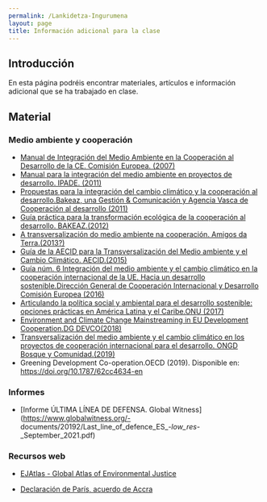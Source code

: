 ```yaml
---
permalink: /Lankidetza-Ingurumena
layout: page
title: Información adicional para la clase
---
```


## Introducción

En esta página podréis encontrar materiales, artículos e información adicional que se ha trabajado en clase. 

## Material

### Medio ambiente y cooperación
- [Manual de Integración del Medio Ambiente en la Cooperación al Desarrollo de la CE. Comisión Europea. (2007)](https://github.com/IzaroBlog/IzaroBlog.github.io/blob/main/_materials/lankidetza/Manual%20de%20Integraci%C3%B3n%20del%20Medio%20Ambiente%20de%20la%20CE.pdf)
- [Manual para la integración del medio ambiente en proyectos de desarrollo. IPADE. (2011)](https://github.com/IzaroBlog/IzaroBlog.github.io/blob/main/_materials/lankidetza/manualintegracionipade.pdf)
- [Propuestas para la integración del cambio climático y la cooperación al desarrollo.Bakeaz, una Gestión & Comunicación y Agencia Vasca de Cooperación al desarrollo (2011)](https://github.com/IzaroBlog/IzaroBlog.github.io/raw/main/_materials/lankidetza/Propuestas_cambio_climatico_cooperacion.pdf)
- [Guía práctica para la transformación ecológica de la cooperación al desarrollo. BAKEAZ.(2012)](https://github.com/IzaroBlog/IzaroBlog.github.io/raw/main/_materials/lankidetza/Guiapracticatransformacionecologica.pdf)
- [A transversalización do medio ambiente na cooperación. Amigos da Terra.(2013?)](https://github.com/IzaroBlog/IzaroBlog.github.io/raw/main/_materials/lankidetza/transversalizacion_medio_ambiente_cooperacion.pdf)
- [Guía de la AECID para la Transversalización del Medio ambiente y el Cambio Climático. AECID.(2015)](https://github.com/IzaroBlog/IzaroBlog.github.io/blob/main/_materials/lankidetza/151015guiaTMA.pdf)
- [Guía núm. 6 Integración del medio ambiente y el cambio climático en la cooperación internacional de la UE. Hacia un desarrollo sostenible.Dirección General de Cooperación Internacional y Desarrollo Comisión Europea (2016)](https://github.com/IzaroBlog/IzaroBlog.github.io/raw/main/_materials/lankidetza/Integracion%20del%20MAyCC%20en%20la%20cooperacion%20internacional%20de%20la%20UE.pdf)
- [Articulando la política social y ambiental para el desarrollo sostenible: opciones prácticas en América Latina y el Caribe.ONU (2017)](https://github.com/IzaroBlog/IzaroBlog.github.io/raw/main/_materials/lankidetza/articulando_es_1107.pdf)
- [Environment and Climate Change Mainstreaming in EU Development Cooperation.DG DEVCO(2018)](https://github.com/IzaroBlog/IzaroBlog.github.io/raw/main/_materials/lankidetza/EC-Briefing-Note.pdf)
- [Transversalización del medio ambiente y el cambio climático en los proyectos de cooperación internacional para el desarrollo. ONGD Bosque y Comunidad.(2019)](https://github.com/IzaroBlog/IzaroBlog.github.io/blob/main/_materials/lankidetza/Gu%C3%ADa-TMA_BosqueyComunidad.pdf)
- Greening Development Co-operation.OECD (2019). Disponible en: <https://doi.org/10.1787/62cc4634-en>

### Informes 
- [Informe ÚLTIMA LÍNEA  DE DEFENSA. Global Witness](https://www.globalwitness.org/- documents/20192/Last_line_of_defence_ES_-_low_res_-_September_2021.pdf)

### Recursos web

- [EJAtlas - Global Atlas of Environmental Justice ](https://ejatlas.org/)

- [Declaración de París, acuerdo de Accra](https://github.com/IzaroBlog/IzaroBlog.github.io/blob/main/_materials/lankidetza/acuerdoaccra.pdf)




